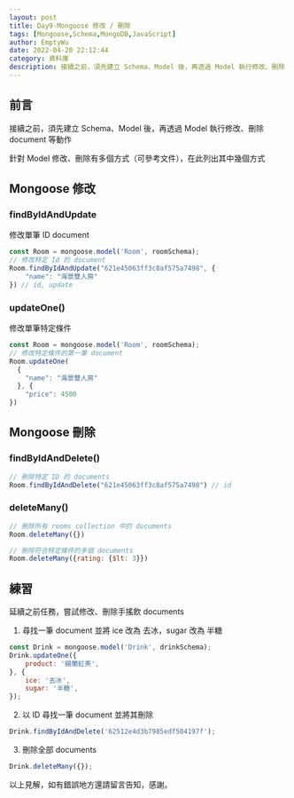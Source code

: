 ```yaml
---
layout: post
title: Day9-Mongoose 修改 / 刪除
tags: [Mongoose,Schema,MongoDB,JavaScript]
author: EmptyWu
date: 2022-04-20 22:12:44
category: 資料庫
description: 接續之前，須先建立 Schema、Model 後，再透過 Model 執行修改、刪除 document 等動作
---
```


## 前言
接續之前，須先建立 Schema、Model 後，再透過 Model 執行修改、刪除 document 等動作

針對 Model 修改、刪除有多個方式（可參考文件），在此列出其中幾個方式
<!--more-->
## Mongoose 修改
### findByIdAndUpdate
修改單筆 ID document
```javascript
const Room = mongoose.model('Room', roomSchema);
// 修改特定 Id 的 document
Room.findByIdAndUpdate("621e45063ff3c8af575a7498", {
    "name": "海景雙人房"
}) // id, update
```

### updateOne()
修改單筆特定條件
```javascript
const Room = mongoose.model('Room', roomSchema);
// 修改特定條件的第一筆 document
Room.updateOne(
  {
    "name": "海景雙人房"
  }, {
    "price": 4500
}) 
```

## Mongoose 刪除
### findByIdAndDelete()
```javascript
// 刪除特定 ID 的 documents
Room.findByIdAndDelete("621e45063ff3c8af575a7498") // id
```

### deleteMany()
```javascript
// 刪除所有 rooms collection 中的 documents
Room.deleteMany({})

// 刪除符合特定條件的多個 documents
Room.deleteMany({rating: {$lt: 3}})
```


## 練習

延續之前任務，嘗試修改、刪除手搖飲 documents
1. 尋找一筆 document 並將 ice 改為 去冰，sugar 改為 半糖
```javascript
const Drink = mongoose.model('Drink', drinkSchema);
Drink.updateOne({
    product: '鍚蘭紅茶',
}, {
    ice: '去冰',
    sugar: '半糖',
});
```
2. 以 ID 尋找一筆 document 並將其刪除
```javascript
Drink.findByIdAndDelete('62512e4d3b7985edf504197f');

```
3. 刪除全部 documents
```javascript
Drink.deleteMany({});

```




以上見解，如有錯誤地方還請留言告知，感謝。
